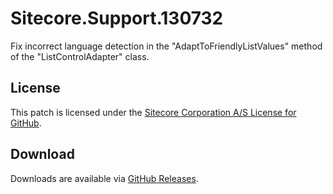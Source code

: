 # Sitecore.Support.130732
Fix incorrect language detection in the &quot;AdaptToFriendlyListValues&quot; method of the &quot;ListControlAdapter&quot; class.

## License  
This patch is licensed under the [Sitecore Corporation A/S License for GitHub](https://github.com/sitecoresupport/Sitecore.Support.130732/blob/master/LICENSE).  

## Download  
Downloads are available via [GitHub Releases](https://github.com/sitecoresupport/Sitecore.Support.130732/releases).  
